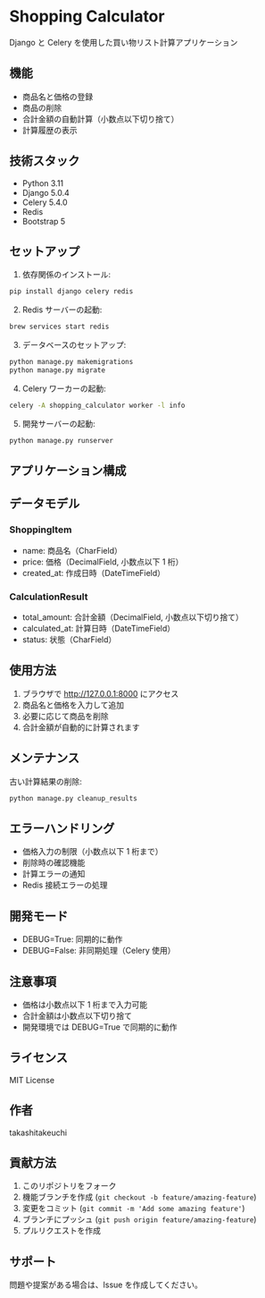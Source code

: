 # Shopping Calculator

Django と Celery を使用した買い物リスト計算アプリケーション

## 機能

- 商品名と価格の登録
- 商品の削除
- 合計金額の自動計算（小数点以下切り捨て）
- 計算履歴の表示

## 技術スタック

- Python 3.11
- Django 5.0.4
- Celery 5.4.0
- Redis
- Bootstrap 5

## セットアップ

1. 依存関係のインストール:

```bash
pip install django celery redis
```

2. Redis サーバーの起動:

```bash
brew services start redis
```

3. データベースのセットアップ:

```bash
python manage.py makemigrations
python manage.py migrate
```

4. Celery ワーカーの起動:

```bash
celery -A shopping_calculator worker -l info
```

5. 開発サーバーの起動:

```bash
python manage.py runserver
```

## アプリケーション構成

## データモデル

### ShoppingItem

- name: 商品名（CharField）
- price: 価格（DecimalField, 小数点以下 1 桁）
- created_at: 作成日時（DateTimeField）

### CalculationResult

- total_amount: 合計金額（DecimalField, 小数点以下切り捨て）
- calculated_at: 計算日時（DateTimeField）
- status: 状態（CharField）

## 使用方法

1. ブラウザで http://127.0.0.1:8000 にアクセス
2. 商品名と価格を入力して追加
3. 必要に応じて商品を削除
4. 合計金額が自動的に計算されます

## メンテナンス

古い計算結果の削除:

```bash
python manage.py cleanup_results
```

## エラーハンドリング

- 価格入力の制限（小数点以下 1 桁まで）
- 削除時の確認機能
- 計算エラーの通知
- Redis 接続エラーの処理

## 開発モード

- DEBUG=True: 同期的に動作
- DEBUG=False: 非同期処理（Celery 使用）

## 注意事項

- 価格は小数点以下 1 桁まで入力可能
- 合計金額は小数点以下切り捨て
- 開発環境では DEBUG=True で同期的に動作

## ライセンス

MIT License

## 作者

takashitakeuchi

## 貢献方法

1. このリポジトリをフォーク
2. 機能ブランチを作成 (`git checkout -b feature/amazing-feature`)
3. 変更をコミット (`git commit -m 'Add some amazing feature'`)
4. ブランチにプッシュ (`git push origin feature/amazing-feature`)
5. プルリクエストを作成

## サポート

問題や提案がある場合は、Issue を作成してください。
